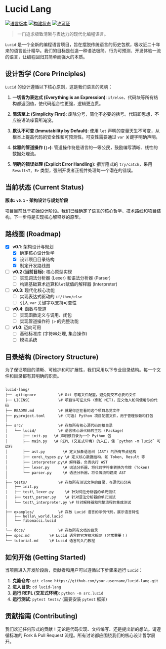 # Lucid Lang

[![语言版本](https://img.shields.io/badge/language-Lucid_v0.1-blueviolet.svg)](https://github.com/your-username/lucid)
[![构建状态](https://img.shields.io/badge/build-passing-brightgreen.svg)](https://github.com/your-username/lucid/actions)
[![许可证](https://img.shields.io/badge/license-MIT-lightgrey.svg)](LICENSE)

> 一门追求极致清晰与表达力的现代化编程语言。

`Lucid` 是一个全新的编程语言项目，旨在摆脱传统语言的历史包袱，吸收近二十年来的语言设计精华。我们的目标是创造一种语法极简、行为可预测、开发体验一流的语言，让编程回归其简单而强大的本质。

## 设计哲学 (Core Principles)

`Lucid` 的设计遵循以下核心原则，这是我们语言的灵魂：

1.  **一切皆为表达式 (Everything is an Expression)**: `if/else`、代码块等所有结构都返回值，使代码组合性更强，逻辑更连贯。

2.  **简洁至上 (Simplicity First)**: 废除分号，简化不必要的括号。代码即思想，不应被语法噪音所淹没。

3.  **默认不可变 (Immutability by Default)**: 使用 `let` 声明的变量天生不可变，从根本上提高代码的安全性和可预测性。可变性需要通过 `var` 关键字明确声明。

4.  **优雅的管道操作 (`|>`)**: 管道操作符是语言的一等公民，鼓励编写清晰、线性的数据处理流。

5.  **明确的错误处理 (Explicit Error Handling)**: 摒弃隐式的 `try/catch`，采用 `Result<T, E>` 类型，强制开发者正视并处理每一个潜在的错误。

## 当前状态 (Current Status)

**版本: `v0.1` - 架构设计与规划阶段**

项目目前处于初始设计阶段。我们已经确定了语言的核心哲学、技术路线和项目结构。下一步将是实现核心解释器的原型。

## 路线图 (Roadmap)

- [x] **v0.1**: 架构设计与规划
  - [x] 确定核心设计哲学
  - [x] 设计项目目录结构
  - [x] 制定开发路线图
- [ ] **v0.2 (当前目标)**: 核心原型实现
  - [ ] 实现词法分析器 (Lexer) 和语法分析器 (Parser)
  - [ ] 构建基础算术运算和`let`赋值的解释器 (Interpreter)
- [ ] **v0.3**: 现代化核心功能
  - [ ] 实现表达式驱动的 `if/then/else`
  - [ ] 引入 `var` 关键字以支持可变性
- [ ] **v0.4**: 函数与管道
  - [ ] 实现函数定义与调用、闭包
  - [ ] 实现管道操作符 `|>` 的完整功能
- [ ] **v1.0**: 迈向可用
  - [ ] 基础标准库 (字符串处理, 集合操作)
  - [ ] 模块系统

## 目录结构 (Directory Structure)

为了保证项目的清晰、可维护和可扩展性，我们采用以下专业目录结构。每一个文件和目录都有其明确的职责。

```

lucid-lang/
├── .gitignore          \# Git 忽略文件配置，避免提交不必要的文件
├── LICENSE             \# 项目许可证文件 (例如 MIT)，定义他人如何使用你的代码
├── README.md           \# 就是你正在看的这个项目总览文件
├── pyproject.toml      \# (可选) Python 项目配置文件，用于管理依赖和打包
│
├── src/                \# 存放所有核心源代码的根目录
│   └── lucid/          \# 语言核心源代码的主包 (Package)
│       ├── init.py   \# 声明该目录为一个 Python 包
│       ├── main.py   \# REPL (交互式环境) 的入口，使 `python -m lucid` 可运行
│       ├── ast.py        \# 定义抽象语法树 (AST) 的所有节点结构
│       ├── core\_types.py \# 定义核心数据结构，如 Token, Result 等
│       ├── interpreter.py\# 解释器，负责执行 AST
│       ├── lexer.py      \# 词法分析器，将代码字符串转换为令牌 (Token)
│       └── parser.py     \# 语法分析器，将令牌流构建成 AST
│
├── tests/              \# 存放所有测试文件的目录，与源代码分离
│   ├── init.py
│   ├── test\_lexer.py     \# 针对词法分析器的单元测试
│   ├── test\_parser.py    \# 针对语法分析器的单元测试
│   └── test\_interpreter.py \# 针对解释器和完整流程的集成测试
│
├── examples/           \# 存放 Lucid 语言的示例代码，展示语言特性
│   ├── hello\_world.lucid
│   └── fibonacci.lucid
│
└── docs/               \# 存放所有文档的目录
├── spec.md         \# Lucid 语言的官方技术规范 (非常重要！)
└── tutorial.md     \# Lucid 语言的入门教程

```

## 如何开始 (Getting Started)

当项目进入开发阶段后，贡献者和用户可以遵循以下步骤来运行 `Lucid`：

1.  **克隆仓库**: `git clone https://github.com/your-username/lucid-lang.git`
2.  **进入目录**: `cd lucid-lang`
3.  **运行 REPL (交互式环境)**: `python -m src.lucid`
4.  **运行测试**: `pytest tests/` (需要安装 `pytest` 框架)

## 贡献指南 (Contributing)

我们欢迎任何形式的贡献！无论是代码实现、文档编写、还是提出新的想法。请遵循标准的 Fork & Pull Request 流程。所有讨论都应围绕我们的核心设计哲学展开。
